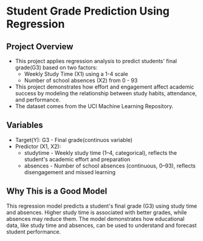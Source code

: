 # Student Grade Prediction Using Regression

## Project Overview
- This project applies regression analysis to predict students' final grade(G3) based on two factors:
  - Weekly Study Time (X1) using a 1-4 scale
  - Number of school absences (X2) from 0 - 93
- This project demonstrates how effort and engagement affect academic success by modeling the relationship between study habits, attendance, and performance.
- The dataset comes from the UCI Machine Learning Repository.

## Variables
- Target(Y): G3 - Final grade(continuos variable)
- Predictor (X1, X2): 
  - studytime - Weekly study time (1–4, categorical), reflects the student's academic effort and preparation
  - absences - Number of school absences (continuous, 0–93), reflects disengagement and missed learning

## Why This is a Good Model
This regression model predicts a student's final grade (G3) using study time and absences.
Higher study time is associated with better grades, while absences may reduce them. The model demonstrates how educational data, like study time and absences, can be used to understand and forecast student performance.

